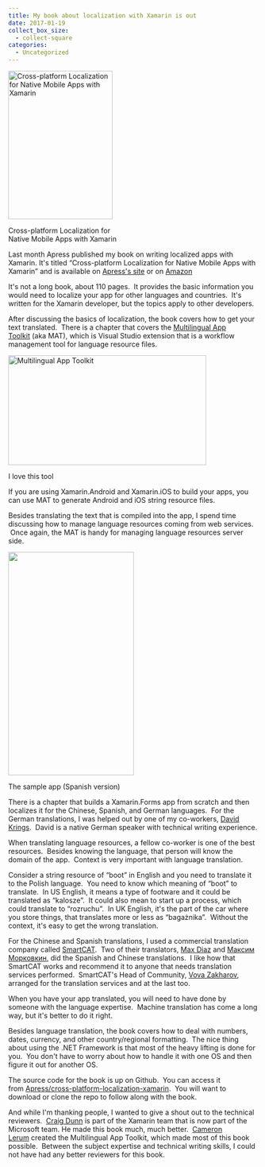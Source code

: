 ```yaml
---
title: My book about localization with Xamarin is out
date: 2017-01-19
collect_box_size:
  - collect-square
categories:
  - Uncategorized
---
```

<div style="width: 220px" class="wp-caption alignleft">
  <a href="http://amzn.to/2i0Ssik"><img loading="lazy" class="size-medium" src="https://i1.wp.com/photos.smugmug.com/photos/i-5kXLPwC/0/S/i-5kXLPwC-S.jpg?resize=210%2C299&#038;ssl=1" alt="Cross-platform Localization for Native Mobile Apps with Xamarin" width="210" height="299"  /></a>
  
  <p class="wp-caption-text">
    Cross-platform Localization for Native Mobile Apps with Xamarin
  </p>
</div>

Last month Apress published my book on writing localized apps with Xamarin. It's titled &#8220;Cross-platform Localization for Native Mobile Apps with Xamarin&#8221; and is available on [Apress's site](http://www.apress.com/us/book/9781484224656) or on [Amazon](http://amzn.to/2iPm3bN)

It's not a long book, about 110 pages.  It provides the basic information you would need to localize your app for other languages and countries.  It's written for the Xamarin developer, but the topics apply to other developers.

After discussing the basics of localization, the book covers how to get your text translated.  There is a chapter that covers the [Multilingual App Toolkit](https://developer.microsoft.com/en-us/windows/develop/multilingual-app-toolkit) (aka MAT), which is Visual Studio extension that is a workflow management tool for language resource files.

<div style="width: 409px" class="wp-caption aligncenter">
  <a href="https://i1.wp.com/photos.smugmug.com/photos/i-cQPD83H/0/XL/i-cQPD83H-XL.png?ssl=1"><img loading="lazy" class="size-medium" src="https://i1.wp.com/photos.smugmug.com/photos/i-cQPD83H/0/S/i-cQPD83H-S.png?resize=399%2C221&#038;ssl=1" alt="Multilingual App Toolkit" width="399" height="221"  /></a>
  
  <p class="wp-caption-text">
    I love this tool
  </p>
</div>

If you are using Xamarin.Android and Xamarin.iOS to build your apps, you can use MAT to generate Android and iOS string resource files.

Besides translating the text that is compiled into the app, I spend time discussing how to manage language resources coming from web services.  Once again, the MAT is handy for managing language resources server side.

<div style="width: 263px" class="wp-caption alignleft">
  <img loading="lazy" class="size-medium" src="https://i0.wp.com/photos.smugmug.com/photos/i-hDqvm92/0/M/i-hDqvm92-M.png?resize=253%2C450&#038;ssl=1" width="253" height="450"  />
  
  <p class="wp-caption-text">
    The sample app (Spanish version)
  </p>
</div>

There is a chapter that builds a Xamarin.Forms app from scratch and then localizes it for the Chinese, Spanish, and German languages.  For the German translations, I was helped out by one of my co-workers, [David Krings](https://www.linkedin.com/in/david-krings-69725a2).  David is a native German speaker with technical writing experience.

When translating language resources, a fellow co-worker is one of the best resources.  Besides knowing the language, that person will know the domain of the app.  Context is very important with language translation.

Consider a string resource of &#8220;boot&#8221; in English and you need to translate it to the Polish language.  You need to know which meaning of &#8220;boot&#8221; to translate.  In US English, it means a type of footware and it could be translated as &#8220;kalosze&#8221;.  It could also mean to start up a process, which could translate to &#8220;rozruchu&#8221;.  In UK English, it's the part of the car where you store things, that translates more or less as &#8220;bagażnika&#8221;.  Without the context, it's easy to get the wrong translation.

For the Chinese and Spanish translations, I used a commercial translation company called [SmartCAT](https://www.smartcat.ai/).  Two of their translators, [Max Diaz](https://plus.google.com/u/0/105903186918341107715) and [Максим Морковкин,](https://plus.google.com/u/0/105411255178381660002) did the Spanish and Chinese translations.  I like how that SmartCAT works and recommend it to anyone that needs translation services performed.  SmartCAT's Head of Community, [Vova Zakharov](https://www.linkedin.com/in/vovazk), arranged for the translation services and at the last too.

When you have your app translated, you will need to have done by someone with the language expertise.  Machine translation has come a long way, but it's better to do it right.

Besides language translation, the book covers how to deal with numbers, dates, currency, and other country/regional formatting.  The nice thing about using the .NET Framework is that most of the heavy lifting is done for you.  You don't have to worry about how to handle it with one OS and then figure it out for another OS.

The source code for the book is up on Github.  You can access it from [Apress/cross-platform-localization-xamarin](https://github.com/Apress/cross-platform-localization-xamarin).  You will want to download or clone the repo to follow along with the book.

And while I'm thanking people, I wanted to give a shout out to the technical reviewers.  [Craig Dunn](https://www.linkedin.com/in/conceptdev) is part of the Xamarin team that is now part of the Microsoft team. He made this book much, much better.  [Cameron Lerum](https://www.linkedin.com/in/cameronlerum) created the Multilingual App Toolkit, which made most of this book possible.  Between the subject expertise and technical writing skills, I could not have had any better reviewers for this book.
